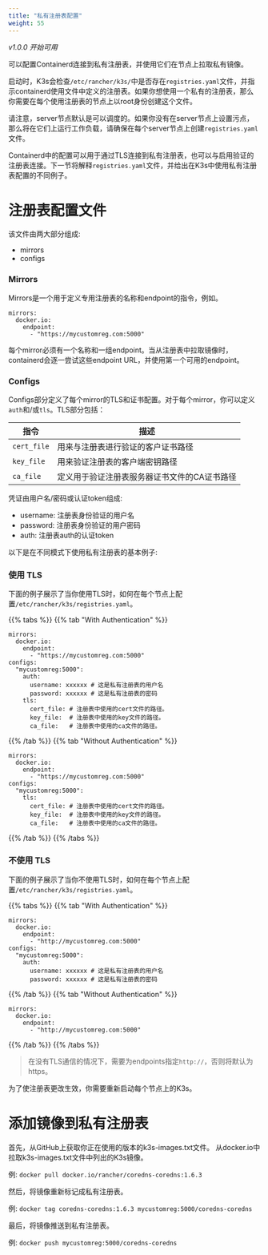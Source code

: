 ```yaml
---
title: "私有注册表配置"
weight: 55
---
```

_v1.0.0 开始可用_

可以配置Containerd连接到私有注册表，并使用它们在节点上拉取私有镜像。

启动时，K3s会检查`/etc/rancher/k3s/`中是否存在`registries.yaml`文件，并指示containerd使用文件中定义的注册表。如果你想使用一个私有的注册表，那么你需要在每个使用注册表的节点上以root身份创建这个文件。

请注意，server节点默认是可以调度的。如果你没有在server节点上设置污点，那么将在它们上运行工作负载，请确保在每个server节点上创建`registries.yaml`文件。

Containerd中的配置可以用于通过TLS连接到私有注册表，也可以与启用验证的注册表连接。下一节将解释`registries.yaml`文件，并给出在K3s中使用私有注册表配置的不同例子。

# 注册表配置文件

该文件由两大部分组成:

- mirrors
- configs

### Mirrors

Mirrors是一个用于定义专用注册表的名称和endpoint的指令，例如。

```
mirrors:
  docker.io:
    endpoint:
      - "https://mycustomreg.com:5000"
```

每个mirror必须有一个名称和一组endpoint。当从注册表中拉取镜像时，containerd会逐一尝试这些endpoint URL，并使用第一个可用的endpoint。

### Configs

Configs部分定义了每个mirror的TLS和证书配置。对于每个mirror，你可以定义`auth`和/或`tls`。TLS部分包括：

指令 | 描述
----------|------------
`cert_file` | 用来与注册表进行验证的客户证书路径
`key_file` | 用来验证注册表的客户端密钥路径
`ca_file` | 定义用于验证注册表服务器证书文件的CA证书路径

凭证由用户名/密码或认证token组成:

- username: 注册表身份验证的用户名
- password: 注册表身份验证的用户密码
- auth: 注册表auth的认证token

以下是在不同模式下使用私有注册表的基本例子:

### 使用 TLS

下面的例子展示了当你使用TLS时，如何在每个节点上配置`/etc/rancher/k3s/registries.yaml`。

{{% tabs %}}
{{% tab "With Authentication" %}}

```
mirrors:
  docker.io:
    endpoint:
      - "https://mycustomreg.com:5000"
configs:
  "mycustomreg:5000":
    auth:
      username: xxxxxx # 这是私有注册表的用户名
      password: xxxxxx # 这是私有注册表的密码
    tls:
      cert_file: # 注册表中使用的cert文件的路径。
      key_file:  # 注册表中使用的key文件的路径。
      ca_file:   # 注册表中使用的ca文件的路径。
```

{{% /tab %}}
{{% tab "Without Authentication" %}}

```
mirrors:
  docker.io:
    endpoint:
      - "https://mycustomreg.com:5000"
configs:
  "mycustomreg:5000":
    tls:
      cert_file: # 注册表中使用的cert文件的路径。
      key_file:  # 注册表中使用的key文件的路径。
      ca_file:   # 注册表中使用的ca文件的路径。
```

{{% /tab %}}
{{% /tabs %}}

### 不使用 TLS

下面的例子展示了当你不使用TLS时，如何在每个节点上配置`/etc/rancher/k3s/registries.yaml`。

{{% tabs %}}
{{% tab "With Authentication" %}}

```
mirrors:
  docker.io:
    endpoint:
      - "http://mycustomreg.com:5000"
configs:
  "mycustomreg:5000":
    auth:
      username: xxxxxx # 这是私有注册表的用户名
      password: xxxxxx # 这是私有注册表的密码
```

{{% /tab %}}
{{% tab "Without Authentication" %}}

```
mirrors:
  docker.io:
    endpoint:
      - "http://mycustomreg.com:5000"
```

{{% /tab %}}
{{% /tabs %}}

> 在没有TLS通信的情况下，需要为endpoints指定`http://`，否则将默认为https。
 
为了使注册表更改生效，你需要重新启动每个节点上的K3s。

# 添加镜像到私有注册表

首先，从GitHub上获取你正在使用的版本的k3s-images.txt文件。
从docker.io中拉取k3s-images.txt文件中列出的K3s镜像。

例: `docker pull docker.io/rancher/coredns-coredns:1.6.3`

然后，将镜像重新标记成私有注册表。

例: `docker tag coredns-coredns:1.6.3 mycustomreg:5000/coredns-coredns`

最后，将镜像推送到私有注册表。

例: `docker push mycustomreg:5000/coredns-coredns`

